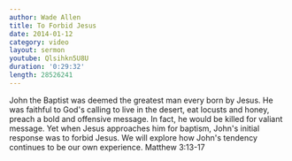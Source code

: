```yaml
---
author: Wade Allen
title: To Forbid Jesus
date: 2014-01-12
category: video
layout: sermon
youtube: Qlsihkn5U8U
duration: '0:29:32'
length: 28526241
---
```


John the Baptist was deemed the greatest man every born by Jesus. He was faithful to God's calling to live in the desert, eat locusts and honey, preach a bold and offensive message. In fact, he would be killed for valiant message. Yet when Jesus approaches him for baptism, John's initial response was to forbid Jesus. We will explore how John's tendency continues to be our own experience. Matthew 3:13-17
